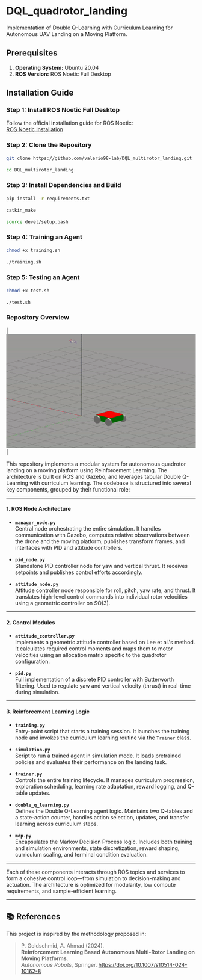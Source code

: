 # DQL_quadrotor_landing

Implementation of Double Q-Learning with Curriculum Learning for Autonomous UAV Landing on a Moving Platform.


## Prerequisites

1. **Operating System:** Ubuntu 20.04
2. **ROS Version:** ROS Noetic Full Desktop

## Installation Guide

### Step 1: Install ROS Noetic Full Desktop

Follow the official installation guide for ROS Noetic:  
[ROS Noetic Installation](http://wiki.ros.org/noetic/Installation/Ubuntu)

### Step 2: Clone the Repository

```bash
git clone https://github.com/valerio98-lab/DQL_multirotor_landing.git
```
```bash
cd DQL_multirotor_landing
```

### Step 3: Install Dependencies and Build
```bash
pip install -r requirements.txt
```

```bash
catkin_make
```

```bash
source devel/setup.bash
```

### Step 4: Training an Agent
```bash
chmod +x training.sh
```

```bash
./training.sh
```

### Step 5: Testing an Agent
```bash
chmod +x test.sh
```

```bash
./test.sh
```

### Repository Overview

| ![](./ex.gif) | 

This repository implements a modular system for autonomous quadrotor landing on a moving platform using Reinforcement Learning. The architecture is built on ROS and Gazebo, and leverages tabular Double Q-Learning with curriculum learning. The codebase is structured into several key components, grouped by their functional role:

---

#### 1. ROS Node Architecture

- **`manager_node.py`**  
  Central node orchestrating the entire simulation. It handles communication with Gazebo, computes relative observations between the drone and the moving platform, publishes transform frames, and interfaces with PID and attitude controllers.

- **`pid_node.py`**  
  Standalone PID controller node for yaw and vertical thrust. It receives setpoints and publishes control efforts accordingly.

- **`attitude_node.py`**  
  Attitude controller node responsible for roll, pitch, yaw rate, and thrust. It translates high-level control commands into individual rotor velocities using a geometric controller on SO(3).

---

#### 2. Control Modules

- **`attitude_controller.py`**  
  Implements a geometric attitude controller based on Lee et al.'s method. It calculates required control moments and maps them to motor velocities using an allocation matrix specific to the quadrotor configuration.

- **`pid.py`**  
  Full implementation of a discrete PID controller with Butterworth filtering. Used to regulate yaw and vertical velocity (thrust) in real-time during simulation.

---

#### 3. Reinforcement Learning Logic

- **`training.py`**  
  Entry-point script that starts a training session. It launches the training node and invokes the curriculum learning routine via the `Trainer` class.

- **`simulation.py`**  
  Script to run a trained agent in simulation mode. It loads pretrained policies and evaluates their performance on the landing task.

- **`trainer.py`**  
  Controls the entire training lifecycle. It manages curriculum progression, exploration scheduling, learning rate adaptation, reward logging, and Q-table updates.

- **`double_q_learning.py`**  
  Defines the Double Q-Learning agent logic. Maintains two Q-tables and a state-action counter, handles action selection, updates, and transfer learning across curriculum steps.

- **`mdp.py`**  
  Encapsulates the Markov Decision Process logic. Includes both training and simulation environments, state discretization, reward shaping, curriculum scaling, and terminal condition evaluation.

---

Each of these components interacts through ROS topics and services to form a cohesive control loop—from simulation to decision-making and actuation. The architecture is optimized for modularity, low compute requirements, and sample-efficient learning.


---

## 📚 References

This project is inspired by the methodology proposed in:

> P. Goldschmid, A. Ahmad (2024).  
> **Reinforcement Learning Based Autonomous Multi-Rotor Landing on Moving Platforms**.  
> *Autonomous Robots*, Springer. https://doi.org/10.1007/s10514-024-10162-8







